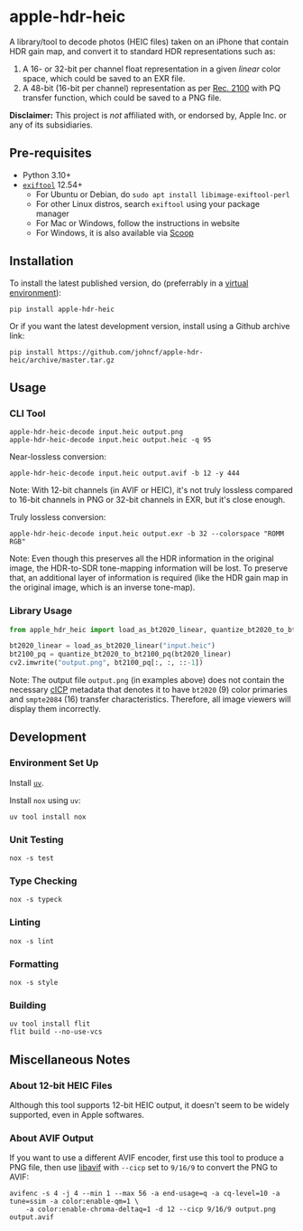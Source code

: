 # apple-hdr-heic

A library/tool to decode photos (HEIC files) taken on an iPhone that contain HDR gain map, and convert it to standard HDR representations such as:
1. A 16- or 32-bit per channel float representation in a given _linear_ color space, which could be saved to an EXR file.
1. A 48-bit (16-bit per channel) representation as per [Rec. 2100](https://en.wikipedia.org/wiki/Rec._2100) with PQ transfer function, which could be saved to a PNG file.

**Disclaimer:** This project is _not_ affiliated with, or endorsed by, Apple Inc. or any of its subsidiaries.

## Pre-requisites

* Python 3.10+
* [`exiftool`](https://exiftool.org/) 12.54+
  - For Ubuntu or Debian, do `sudo apt install libimage-exiftool-perl`
  - For other Linux distros, search `exiftool` using your package manager
  - For Mac or Windows, follow the instructions in website
  - For Windows, it is also available via [Scoop](https://scoop.sh/)

## Installation

To install the latest published version, do (preferrably in a [virtual environment](https://docs.python.org/3/library/venv.html)):

```
pip install apple-hdr-heic
```

Or if you want the latest development version, install using a Github archive link:

```
pip install https://github.com/johncf/apple-hdr-heic/archive/master.tar.gz
```

## Usage

### CLI Tool

```
apple-hdr-heic-decode input.heic output.png
apple-hdr-heic-decode input.heic output.heic -q 95
```

Near-lossless conversion:

```
apple-hdr-heic-decode input.heic output.avif -b 12 -y 444
```

Note: With 12-bit channels (in AVIF or HEIC), it's not truly lossless compared to 16-bit channels in PNG or 32-bit channels in EXR, but it's close enough.

Truly lossless conversion:

```
apple-hdr-heic-decode input.heic output.exr -b 32 --colorspace "ROMM RGB"
```

Note: Even though this preserves all the HDR information in the original image, the HDR-to-SDR tone-mapping information will be lost. To preserve that, an additional layer of information is required (like the HDR gain map in the original image, which is an inverse tone-map).

### Library Usage

```py
from apple_hdr_heic import load_as_bt2020_linear, quantize_bt2020_to_bt2100_pq

bt2020_linear = load_as_bt2020_linear("input.heic")
bt2100_pq = quantize_bt2020_to_bt2100_pq(bt2020_linear)
cv2.imwrite("output.png", bt2100_pq[:, :, ::-1])
```

Note: The output file `output.png` (in examples above) does not contain the necessary [cICP](https://en.wikipedia.org/wiki/Coding-independent_code_points) metadata that denotes it to have `bt2020` (9) color primaries and `smpte2084` (16) transfer characteristics. Therefore, all image viewers will display them incorrectly.

## Development

### Environment Set Up

Install [`uv`](https://github.com/astral-sh/uv).

Install `nox` using `uv`:

```
uv tool install nox
```

### Unit Testing

```
nox -s test
```

### Type Checking

```
nox -s typeck
```

### Linting

```
nox -s lint
```

### Formatting

```
nox -s style
```

### Building

```
uv tool install flit
flit build --no-use-vcs
```

## Miscellaneous Notes

### About 12-bit HEIC Files

Although this tool supports 12-bit HEIC output, it doesn't seem to be widely supported, even in Apple softwares.

### About AVIF Output

If you want to use a different AVIF encoder, first use this tool to produce a PNG file, then use [libavif](https://github.com/AOMediaCodec/libavif) with `--cicp` set to `9/16/9` to convert the PNG to AVIF:

```
avifenc -s 4 -j 4 --min 1 --max 56 -a end-usage=q -a cq-level=10 -a tune=ssim -a color:enable-qm=1 \
    -a color:enable-chroma-deltaq=1 -d 12 --cicp 9/16/9 output.png output.avif
```
